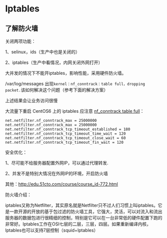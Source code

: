 # Iptables

## 了解防火墙

关闭两项功能：

1、selinux，ids（生产中也是关闭的）

2、iptables（生产中看情况，内网关闭外网打开）

大并发的情况下不能开iptables，影响性能，采用硬件防火墙。

/var/log/messages 出现`kernel：nf_conntrack：table full，dropping packet.`该如何解决这个问题（参考下面的解决方案）

上述结果会让业务访问很慢

大流量下重启 CentOS6 上的 iptables 应注意 [nf_conntrack table full](<http://www.bitbi.biz/blog/2013/06/03/e5a4a7e6b581e9878fe4b88be9878de590af-centos6-e4b88ae79a84-iptables-e5ba94e6b3a8e6848f-nf_conntrack-table-full/>)：

```shell
net.netfilter.nf_conntrack_max = 25000000
net.netfilter.nf_conntrack_max = 25000000
net.netfilter.nf_conntrack_tcp_timeout_established = 180
net.netfilter.nf_conntrack_tcp_timeout_time_wait = 120
net.netfilter.nf_conntrack_tcp_timeout_close_wait = 60
net.netfilter.nf_conntrack_tcp_timeout_fin_wait = 120
```

安全优化：

1、尽可能不给服务器配置外网IP，可以通过代理转发.

2、并发不是特别大情况在外网IP的环境，开启防火墙

其他：http://edu.51cto.com/course/course_id-772.html

防火墙介绍：

iptables又称为Netfilter，其实原名就是Netfilter只不过人们习惯上叫iptables。它是一款开源的开放的基于包过滤的防火墙工具，它强大，灵活，可以对流入和流出服务器的数据包进行很精细的控制，特别是它可以在一台非常低的硬件配置下跑的非常好。Iptables工作在OSI七层的二层，三层，四层。如果重新编译内核，Iptables也可以支持7层控制（squid+Iptables）

